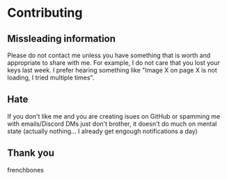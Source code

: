 # Contributing

## Missleading information

Please do not contact me unless you have something that is worth and appropriate to share with me. For example, I do not care that you lost your keys last week. I prefer hearing something like "Image X on page X is not loading, I tried multiple times".

## Hate

If you don't like me and you are creating isues on GitHub or spamming me with emails/Discord DMs just don't brother, it doesn't do much on mental state (actually nothing... I already get engough notifications a day)

## Thank you
frenchbones
